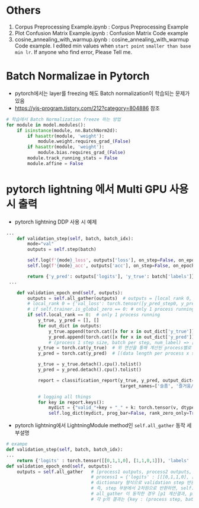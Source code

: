 # Others

1. Corpus Preprocessing Example.ipynb : Corpus Preprocessing Example 
2. Plot Confusion Matrix Example.ipynb : Confusion Matrix Code example
2. cosine_annealing_with_warmup.ipynb : cosine_annealing_with_warmup Code example. I edited min values when `start point` `smaller than base min lr`. If anyone who find error, Please Tell me.


# Batch Normalizae in Pytorch
* pytorch에서는 layer를 freezing 해도 Batch normalization이 학습되는 문제가 있음
* https://yjs-program.tistory.com/212?category=804886 참조
```python
# 학습에서 Batch Normalization freeze 하는 방법
for module in model.modules():
    if isinstance(module, nn.BatchNorm2d):
        if hasattr(module, 'weight'):
            module.weight.requires_grad_(False)
        if hasattr(module, 'weight'):
            module.bias.requires_grad_(False)
        module.track_running_stats = False
        module.affine = False
```

# pytorch lightning 에서 Multi GPU 사용 시 출력
* pytorch lightning DDP 사용 시 예제
```python
...
    def validation_step(self, batch, batch_idx):
        mode="val"
        outputs = self.step(batch)

        self.log(f'{mode}_loss', outputs['loss'], on_step=False, on_epoch=True, sync_dist=True)
        self.log(f'{mode}_acc', outputs['acc'], on_step=False, on_epoch=True, sync_dist=True)

        return {'y_pred': outputs['logits'], 'y_true': batch['labels']}
 ...

    def validation_epoch_end(self, outputs):
        outputs = self.all_gather(outputs)  # outputs = [local rank 0, local rank 1]
        # local_rank 0 = {'val_loss': torch.tensor([y_pred_step0, y_pred_step1, ....])
        # if self.trainer.is_global_zero == 0: # only 1 process running
        if self.local_rank == 0:  # only 1 process running
            y_true, y_pred = [], []
            for out_dict in outputs:
                y_true.append(torch.cat([x for x in out_dict['y_true']])) # 3차원이므로 해당값을 2차원으로 축소
                y_pred.append(torch.cat([x for x in out_dict['y_pred']])) 
                # (process 1 step size, batch per step, num_label) => [(all batch size per process x step, num_label), ... ]
            y_true = torch.cat(y_true)  # 위 연산을 통해 계산된 process별로 계산된 값들을 합쳐줌 
            y_pred = torch.cat(y_pred)  # [(data length per process x step, num_label), (data length per process x step, num_label), ... => merge data length, num_label) 

            y_true = y_true.detach().cpu().tolist()
            y_pred = y_pred.detach().cpu().tolist()

            report = classification_report(y_true, y_pred, output_dict=True,
                                           target_names=['슬픔', '즐거움/신남', '흐뭇함(귀여움/예쁨)', '화남/분노', '공포/무서움', '놀람'])

            # logging all things
            for key in report.keys():
                mydict = {"valid_"+key + "_" + k: torch.tensor(v, dtype=torch.float32) for k, v in report[key].items()}
                self.log_dict(mydict, prog_bar=False, rank_zero_only=True)
```

* pytorch lightning에서 LightningModule method인 `self.all_gather` 동작 세부설명
```python
# exampe
def validation_step(self, batch, batch_idx):
...
    return {'logits' : torch.tensor([[0,1,1,0], [1,1,0,1]]), 'labels' : torch.tensor([[1,1,3,4],[4,2,1,2]])}
def validation_epoch_end(self, outputs):
    outputs = self.all_gather   # [process1 outputs, process2 outputs, ....]
                                # process1 = {'logits' : [[[0,1,1,0], [1,1,0,1]], [[....], [...]], ...], 'labels' : ...}
                                # dictionary 형식으로 validation step 반환 시, step의 key는 공유하고 나머지 출력이 합쳐진 형태(tensor 차원 증가)로 합쳐진다
                                # 즉, step 부분에서 2차원으로 반환하면, self.all_gather 동작 시 3차원으로 차원이 한단계 증가하게 된다.
                                # all_gather 이 동작한 경우 [p1 계산결과, p2 결과, p3 결과, ...]
                                # 각 p의 결과는 {key : (process step, batch size, num label)} 가 된다
                                

```
